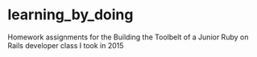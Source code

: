 # learning_by_doing
Homework assignments for the Building the Toolbelt of a Junior Ruby on Rails developer class I took in 2015
